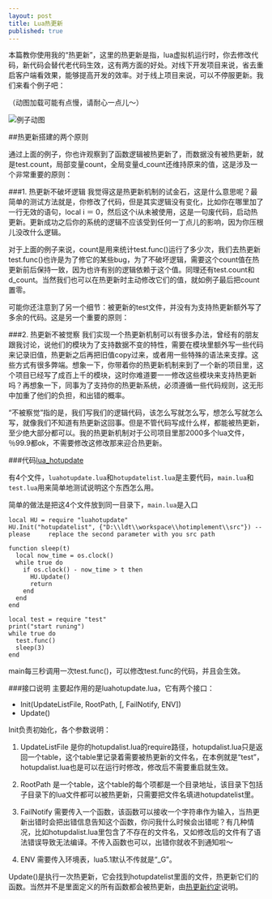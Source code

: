 ```yaml
---
layout: post
title: Lua热更新
published: true
---
```






本篇教你使用我的“热更新”，这里的热更新是指，lua虚拟机运行时，你去修改代码，新代码会替代老代码生效，这有两方面的好处。对线下开发项目来说，省去重启客户端看效果，能够提高开发的效率。对于线上项目来说，可以不停服更新。我们来看个例子吧：

（动图加载可能有点慢，请耐心一点儿～）

![例子动图]({{site.baseurl}}/images/hotupdate-example.gif)

##热更新搭建的两个原则

通过上面的例子，你也许观察到了函数逻辑被热更新了，而数据没有被热更新，就是test.count，局部变量count，全局变量d_count还维持原来的值，这是涉及一个非常重要的原则：

###1. 热更新不破坏逻辑
我觉得这是热更新机制的试金石，这是什么意思呢？最简单的测试方法就是，你修改了代码，但是其实逻辑没有变化，比如你在哪里加了一行无效的语句，local i ＝ 0，然后这个i从未被使用，这是一句废代码，启动热更新。更新成功之后你的系统的逻辑不应该受到任何一丁点儿的影响，因为你压根儿没改什么逻辑。

对于上面的例子来说，count是用来统计test.func()运行了多少次，我们去热更新test.func()也许是为了修它的某些bug，为了不破坏逻辑，需要这个count值在热更新前后保持一致，因为也许有别的逻辑依赖于这个值。同理还有test.count和d_count。当然我们也可以在热更新时主动修改它们的值，就如例子最后把count置零。

可能你还注意到了另一个细节：被更新的test文件，并没有为支持热更新额外写了多余的代码。这是另一个重要的原则：

###2. 热更新不被觉察
我们实现一个热更新机制可以有很多办法，曾经有的朋友跟我讨论，说他们的模块为了支持数据不变的特性，需要在模块里额外写一些代码来记录旧值，热更新之后再把旧值copy过来，或者用一些特殊的语法来支撑。这些方式有很多弊端。想象一下，你带着你的热更新机制来到了一个新的项目里，这个项目已经写了成百上千的模块，这时你难道要一一修改这些模块来支持热更新吗？再想象一下，同事为了支持你的热更新系统，必须遵循一些代码规则，这无形中加重了他们的负担，和出错的概率。

“不被察觉”指的是，我们写我们的逻辑代码，该怎么写就怎么写，想怎么写就怎么写，就像我们不知道有热更新这回事。但是不管代码写成什么样，都能被热更新，至少绝大部分都可以。我的热更新机制对于公司项目里那2000多个lua文件，％99.9都ok，不需要修改这修改那来迎合热更新。


###代码[lua_hotupdate](https://github.com/asqbtcupid/lua_hotupdate)

有4个文件，`luahotupdate.lua`和`hotupdatelist.lua`是主要代码，`main.lua`和`test.lua`用来简单地测试说明这个东西怎么用。

简单的做法是把这4个文件放到同一目录下，`main.lua`是入口

    local HU = require "luahotupdate"
    HU.Init("hotupdatelist", {"D:\\ldt\\workspace\\hotimplement\\src"}) --please 	 replace the second parameter with you src path
    
    function sleep(t)
      local now_time = os.clock()
      while true do
        if os.clock() - now_time > t then
          HU.Update() 
          return 
        end
      end
    end
   
   	local test = require "test"
    print("start runing")
    while true do
      test.func()
      sleep(3)
    end

main每三秒调用一次test.func()，可以修改test.func的代码，并且会生效。
    
###接口说明
主要起作用的是luahotupdate.lua，它有两个接口：

- Init(UpdateListFile, RootPath, [, FailNotify, ENV])
- Update()

Init负责初始化，各个参数说明：

1. UpdateListFile
是你的hotupdalist.lua的require路径，hotupdalist.lua只是返回一个table，这个table里记录着需要被热更新的文件名，在本例就是“test”，hotupdalist.lua也是可以在运行时修改，修改后不需要重启就生效。

2. RootPath
是一个table，这个table的每个项都是一个目录地址，该目录下包括子目录下的lua文件都可以被热更新，只需要把文件名填进hotupdatelist里。

3. FailNotify
需要传入一个函数，该函数可以接收一个字符串作为输入，当热更新出错时会把出错信息告知这个函数，你问我什么时候会出错呢？有几种情况，比如hotupdalist.lua里包含了不存在的文件名，又如修改后的文件有了语法错误导致无法编译。不传入函数也可以，出错你就收不到通知啦～

4. ENV
需要传入环境表，lua5.1默认不传就是“_G”。

Update()是执行一次热更新，它会找到hotupdatelist里面的文件，热更新它们的函数。当然并不是里面定义的所有函数都会被热更新，由[热更新约定](http://asqbtcupid.github.io/hotupdate-manul/)说明。
